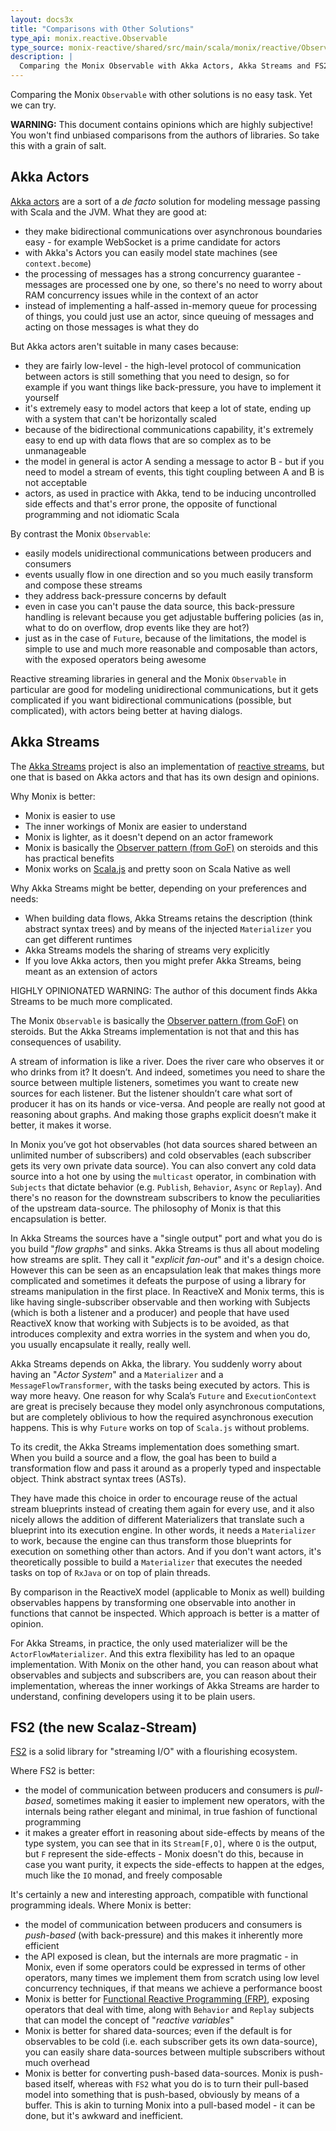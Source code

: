 ```yaml
---
layout: docs3x
title: "Comparisons with Other Solutions"
type_api: monix.reactive.Observable
type_source: monix-reactive/shared/src/main/scala/monix/reactive/Observable.scala
description: |
  Comparing the Monix Observable with Akka Actors, Akka Streams and FS2.
---
```


Comparing the Monix `Observable` with other solutions is no easy task.
Yet we can try.

**WARNING:** This document contains opinions which are highly
subjective! You won't find unbiased comparisons from the authors of
libraries. So take this with a grain of salt.

## Akka Actors

[Akka actors](http://akka.io/) are a sort of a *de
facto* solution for modeling message passing with Scala and the JVM.
What they are good at:

- they make bidirectional communications over asynchronous boundaries
  easy - for example WebSocket is a prime candidate for actors
- with Akka's Actors you can easily model state machines (see `context.become`)
- the processing of messages has a strong concurrency guarantee -
  messages are processed one by one, so there's no need to worry about
  RAM concurrency issues while in the context of an actor  
- instead of implementing a half-assed in-memory queue for processing
  of things, you could just use an actor, since queuing of messages
  and acting on those messages is what they do
  
But Akka actors aren't suitable in many cases because:

- they are fairly low-level - the high-level protocol of communication
  between actors is still something that you need to design, so for
  example if you want things like back-pressure, you have to implement
  it yourself
- it's extremely easy to model actors that keep a lot of state, ending
  up with a system that can't be horizontally scaled
- because of the bidirectional communications capability, it's
  extremely easy to end up with data flows that are so complex as to
  be unmanageable
- the model in general is actor A sending a message to actor B - but
  if you need to model a stream of events, this tight coupling between
  A and B is not acceptable
- actors, as used in practice with Akka, tend to be inducing
  uncontrolled side effects and that's error prone, the opposite of
  functional programming and not idiomatic Scala

By contrast the Monix `Observable`:

- easily models unidirectional communications between producers and
  consumers
- events usually flow in one direction and so you much easily
  transform and compose these streams
- they address back-pressure concerns by default
- even in case you can't pause the data source, this back-pressure
  handling is relevant because you get adjustable buffering policies
  (as in, what to do on overflow, drop events like they are hot?)
- just as in the case of `Future`, because of the limitations, the
  model is simple to use and much more reasonable and composable than
  actors, with the exposed operators being awesome
  
Reactive streaming libraries in general and the Monix `Observable` in
particular are good for modeling unidirectional
communications, but it gets complicated if you want bidirectional
communications (possible, but complicated), with actors being better
at having dialogs.

## Akka Streams

The [Akka Streams](http://doc.akka.io/docs/akka/current/scala/stream/index.html)
project is also an implementation of 
[reactive streams](https://www.reactive-streams.org), but
one that is based on Akka actors and that has its own design 
and opinions.

Why Monix is better:

- Monix is easier to use
- The inner workings of Monix are easier to understand
- Monix is lighter, as it doesn't depend on an actor framework
- Monix is basically the
  [Observer pattern (from GoF)](https://en.wikipedia.org/wiki/Observer_pattern)
  on steroids and this has practical benefits
- Monix works on [Scala.js](http://www.scala-js.org/)
  and pretty soon on Scala Native as well
  
Why Akka Streams might be better, depending on your preferences and needs:

- When building data flows, Akka Streams retains the description
  (think abstract syntax trees) and by means of the injected
  `Materializer` you can get different runtimes
- Akka Streams models the sharing of streams very explicitly
- If you love Akka actors, then you might prefer Akka Streams, being
  meant as an extension of actors

HIGHLY OPINIONATED WARNING: The author of this document finds Akka
Streams to be much more complicated.

The Monix `Observable` is basically the
[Observer pattern (from GoF)](https://en.wikipedia.org/wiki/Observer_pattern)
on steroids. But the Akka Streams implementation is not that and this
has consequences of usability.

A stream of information is like a river. Does the river care who
observes it or who drinks from it? It doesn’t. And indeed, sometimes
you need to share the source between multiple listeners, sometimes you
want to create new sources for each listener. But the listener
shouldn’t care what sort of producer it has on its hands or
vice-versa. And people are really not good at reasoning about graphs.
And making those graphs explicit doesn’t make it better, it makes it
worse.

In Monix you’ve got hot observables (hot data sources shared between
an unlimited number of subscribers) and cold observables (each
subscriber gets its very own private data source). You can also
convert any cold data source into a hot one by using the `multicast`
operator, in combination with `Subjects` that dictate behavior
(e.g. `Publish`, `Behavior`, `Async` or `Replay`). And there's no
reason for the downstream subscribers to know the peculiarities of
the upstream data-source. The philosophy of Monix is that this
encapsulation is better.

In Akka Streams the sources have a "single output" port and what you
do is you build "*flow graphs*" and sinks. Akka Streams is thus all
about modeling how streams are split. They call it "*explicit
fan-out*" and it's a design choice. However this can be seen as an
encapsulation leak that makes things more complicated and sometimes it
defeats the purpose of using a library for streams manipulation in the
first place. In ReactiveX and Monix terms, this is like having
single-subscriber observable and then working with Subjects (which is
both a listener and a producer) and people that have used ReactiveX
know that working with Subjects is to be avoided, as that introduces
complexity and extra worries in the system and when you do, you
usually encapsulate it really, really well.

Akka Streams depends on Akka, the library. You suddenly worry about
having an "*Actor System*" and a `Materializer` and a
`MessageFlowTransformer`, with the tasks being executed by
actors. This is way more heavy. One reason for why Scala’s `Future`
and `ExecutionContext` are great is precisely because they model only
asynchronous computations, but are completely oblivious to how the
required asynchronous execution happens. This is why `Future` works on
top of `Scala.js` without problems.

To its credit, the Akka Streams implementation does something smart.
When you build a source and a flow, the goal has been to build a
transformation flow and pass it around as a properly typed and
inspectable object. Think abstract syntax trees (ASTs).

They have made this choice in order to encourage reuse of the actual
stream blueprints instead of creating them again for every use, and it
also nicely allows the addition of different Materializers that
translate such a blueprint into its execution engine. In other words,
it needs a `Materializer` to work, because the engine can thus
transform those blueprints for execution on something other than
actors. And if you don't want actors, it's theoretically possible to
build a `Materializer` that executes the needed tasks on top of
`RxJava` or on top of plain threads.

By comparison in the ReactiveX model (applicable to Monix as well)
building observables happens by transforming one observable into
another in functions that cannot be inspected. Which approach is
better is a matter of opinion.

For Akka Streams, in practice, the only used materializer will be the
`ActorFlowMaterializer`. And this extra flexibility has led to an
opaque implementation. With Monix on the other hand, you can reason
about what observables and subjects and subscribers are, you can
reason about their implementation, whereas the inner workings of Akka
Streams are harder to understand, confining developers using it to be
plain users.

## FS2 (the new Scalaz-Stream)

[FS2](https://github.com/functional-streams-for-scala/fs2)
is a solid library for "streaming I/O" with a flourishing ecosystem.

Where FS2 is better:

- the model of communication between producers and consumers is
  *pull-based*, sometimes making it easier to implement new operators,
  with the internals being rather elegant and minimal, in true fashion
  of functional programming
- it makes a greater effort in reasoning about side-effects by means
  of the type system, you can see that in its `Stream[F,O]`, where `O`
  is the output, but `F` represent the side-effects - Monix doesn't do
  this, because in case you want purity, it expects the side-effects
  to happen at the edges, much like the `IO` monad, and freely 
  composable

It's certainly a new and interesting approach, compatible with
functional programming ideals. Where Monix is better:

- the model of communication between producers and consumers is
  *push-based* (with back-pressure) and this makes it inherently more
  efficient
- the API exposed is clean, but the internals are more pragmatic - in
  Monix, even if some operators could be expressed in terms of other
  operators, many times we implement them from scratch using low level
  concurrency techniques, if that means we achieve a performance boost
- Monix is better for
  [Functional Reactive Programming (FRP)](https://en.wikipedia.org/wiki/Functional_reactive_programming),
  exposing operators that deal with time, along with `Behavior` and
  `Replay` subjects that can model the concept of "*reactive
  variables*"
- Monix is better for shared data-sources; even if the default is for
  observables to be cold (i.e. each subscriber gets its own data-source),
  you can easily share data-sources between multiple subscribers without
  much overhead
- Monix is better for converting push-based data-sources. Monix is
  push-based itself, whereas with `FS2` what you do is to turn their
  pull-based model into something that is push-based, obviously by
  means of a buffer. This is akin to turning Monix into a pull-based
  model - it can be done, but it's awkward and inefficient.



